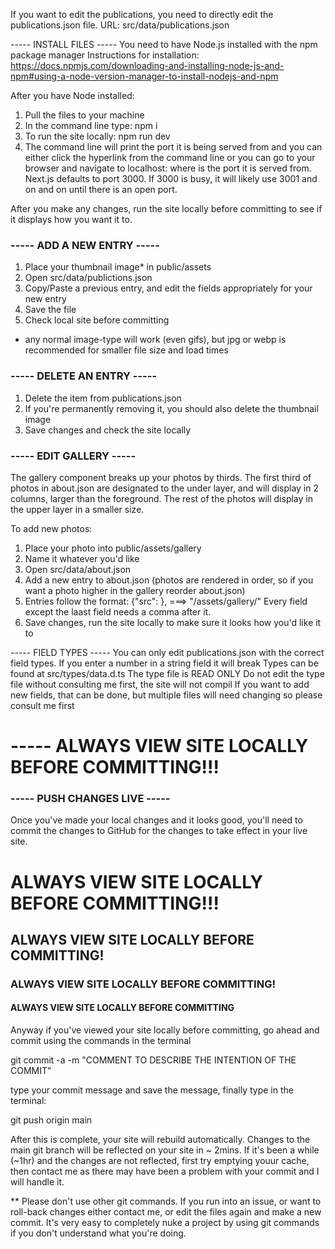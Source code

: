 If you want to edit the publications, you need to directly edit the publications.json file.
URL: src/data/publications.json

----- INSTALL FILES -----
You need to have Node.js installed with the npm package manager
Instructions for installation:
https://docs.npmjs.com/downloading-and-installing-node-js-and-npm#using-a-node-version-manager-to-install-nodejs-and-npm

After you have Node installed:

1. Pull the files to your machine
2. In the command line type: npm i
3. To run the site locally: npm run dev
4. The command line will print the port it is being served from and you can either click the hyperlink from the command line
   or you can go to your browser and navigate to localhost:<PORT> where <PORT> is the port it is served from. Next.js defaults to port 3000. If 3000 is busy, it will likely use 3001 and on and on until there is an open port.

After you make any changes, run the site locally before committing to see if it displays how you want it to.

### ----- ADD A NEW ENTRY -----

1. Place your thumbnail image\* in public/assets
2. Open src/data/publictions.json
3. Copy/Paste a previous entry, and edit the fields appropriately for your new entry
4. Save the file
5. Check local site before committing

- any normal image-type will work (even gifs), but jpg or webp is recommended for smaller file size and load times

### ----- DELETE AN ENTRY -----

1. Delete the item from publications.json
2. If you're permanently removing it, you should also delete the thumbnail image
3. Save changes and check the site locally

### ----- EDIT GALLERY -----

The gallery component breaks up your photos by thirds. The first third of photos in about.json are designated to the under layer, and will display in 2 columns, larger than the foreground. The rest of the photos will display in the upper layer in a smaller size.

To add new photos:

1. Place your photo into public/assets/gallery
2. Name it whatever you'd like
3. Open src/data/about.json
4. Add a new entry to about.json (photos are rendered in order, so if you want a photo higher in the gallery reorder about.json)
5. Entries follow the format: {"src": <URL>}, <URL> ===> "/assets/gallery/<FILENAME>" Every field except the laast field needs a comma after it.
6. Save changes, run the site locally to make sure it looks how you'd like it to

----- FIELD TYPES -----
You can only edit publications.json with the correct field types. If you enter a number in a string field it will break
Types can be found at src/types/data.d.ts
The type file is READ ONLY
Do not edit the type file without consulting me first, the site will not compil
If you want to add new fields, that can be done, but multiple files will need changing so please consult me first

# ----- ALWAYS VIEW SITE LOCALLY BEFORE COMMITTING!!!

### ----- PUSH CHANGES LIVE -----

Once you've made your local changes and it looks good, you'll need to commit the changes to GitHub for the changes to take effect in your live site.

# ALWAYS VIEW SITE LOCALLY BEFORE COMMITTING!!!

## ALWAYS VIEW SITE LOCALLY BEFORE COMMITTING!

### ALWAYS VIEW SITE LOCALLY BEFORE COMMITTING!

#### ALWAYS VIEW SITE LOCALLY BEFORE COMMITTING

Anyway if you've viewed your site locally before committing, go ahead and commit using the commands in the terminal

git commit -a -m "COMMENT TO DESCRIBE THE INTENTION OF THE COMMIT"

type your commit message and save the message, finally type in the terminal:

git push origin main

After this is complete, your site will rebuild automatically. Changes to the main git branch will be reflected on your site in ~ 2mins. If it's been a while (~1hr) and the changes are not reflected, first try emptying youur cache, then contact me as there may have been a problem with your commit and I will handle it.

\*\* Please don't use other git commands. If you run into an issue, or want to roll-back changes either contact me, or edit the files again and make a new commit. It's very easy to completely nuke a project by using git commands if you don't understand what you're doing.
